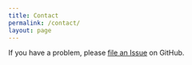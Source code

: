 ```yaml
---
title: Contact
permalink: /contact/
layout: page
---
```


If you have a problem, please [file an Issue](https://github.com/libewa/jekyll-glass/issues/new) on GitHub.
